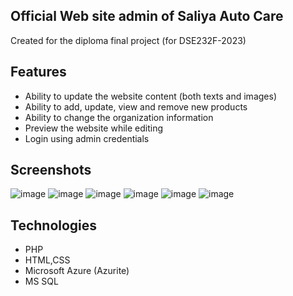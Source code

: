 ## Official Web site admin of Saliya Auto Care
 Created for the diploma final project (for DSE232F-2023)

## Features

- Ability to update the website content (both texts and images)
- Ability to add, update, view and remove new products
- Ability to change the organization information 
- Preview the website while editing
- Login using admin credentials
  
## Screenshots
![image](https://github.com/user-attachments/assets/04969650-3d15-4204-94b1-6c8c6ac4e397)
![image](https://github.com/user-attachments/assets/ac6c7550-f401-4893-9b09-11bd0642ddc9)
![image](https://github.com/user-attachments/assets/ceb07ba9-4e5b-4db2-b229-a7a9d02e8989)
![image](https://github.com/user-attachments/assets/9e90c127-57e5-4293-a758-87e2b337c57d)
![image](https://github.com/user-attachments/assets/a558c593-131e-450c-905a-f93a79a70ca5)
![image](https://github.com/user-attachments/assets/27ccca1d-be52-4a62-b601-e8dfb860c120)

## Technologies
- PHP
- HTML,CSS
- Microsoft Azure (Azurite)
- MS SQL
